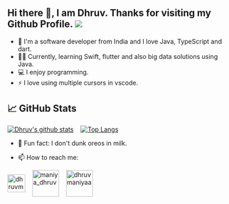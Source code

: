 ## Hi there 👋, I am Dhruv. Thanks for visiting my Github Profile. <a href="https://hits.seeyoufarm.com"><img src="https://hits.seeyoufarm.com/api/count/incr/badge.svg?url=https%3A%2F%2Fgithub.com%2Fiamdhrv&count_bg=%2379C83D&title_bg=%23555555&icon=github.svg&icon_color=%23CBC5C5&title=hits&edge_flat=false"/></a>

- 🔭 I'm a software developer from India and I love Java, TypeScript and dart.
- 🧑‍💻 Currently, learning Swift, flutter and also big data solutions using Java.
- 💻 I enjoy programming.
- ⚡ I love using multiple cursors in vscode.

## &#x1f4c8; GitHub Stats

[![Dhruv's github stats](https://github-readme-stats.vercel.app/api?username=iamdhrv&count_private=true&show_icons=true&theme=radical&hide=issues)](https://github.com/iamdhrv/github-readme-stats) &nbsp;&nbsp; [![Top Langs](https://github-readme-stats.vercel.app/api/top-langs/?username=iamdhrv&theme=radical&layout=compact)](https://github.com/iamdhrv/github-readme-stats)



- 🌚 Fun fact: I don't dunk oreos in milk.

- 📫 How to reach me:

<a href="https://linkedin.com/in/dhruv-maniya-0b7274121" target="_blank"><img align="center" src="https://cdn.jsdelivr.net/npm/simple-icons@3.0.1/icons/linkedin.svg" alt="dhruvmaniya" height="40" width="40" /></a> &nbsp;&nbsp;
<a href="https://twitter.com/Dhruvmaniya2649" target="_blank"><img align="center" src="https://cdn.jsdelivr.net/npm/simple-icons@3.0.1/icons/twitter.svg" alt="maniya_dhruv" height="60" width="60" /></a> &nbsp;&nbsp;
<a href="mailto:dhruvmaniyaa@gmail.com" target="_blank"><img align="center" src="https://cdn.jsdelivr.net/npm/simple-icons@3.0.1/icons/gmail.svg" alt="dhruvmaniyaa" height="60" width="60" /></a>
